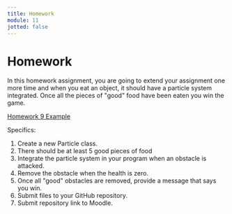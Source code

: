 ```yaml
---
title: Homework
module: 11
jotted: false
---
```


# Homework

In this homework assignment, you are going to extend your assignment one more time and when you eat an object, it should have a particle system integrated. Once all the pieces of "good" food have been eaten you win the game.

<a href="https://github.com/Montana-Media-Arts/220_CreativeCoding2-Spring2024-Samples/tree/main/Week%209" target="_new">Homework 9 Example</a>

Specifics:

1. Create a new Particle class.
2. There should be at least 5 good pieces of food
3. Integrate the particle system in your program when an obstacle is attacked.
4. Remove the obstacle when the health is zero.
5. Once all "good" obstacles are removed, provide a message that says you win.
6. Submit files to your GitHub repository.
7. Submit repository link to Moodle.
